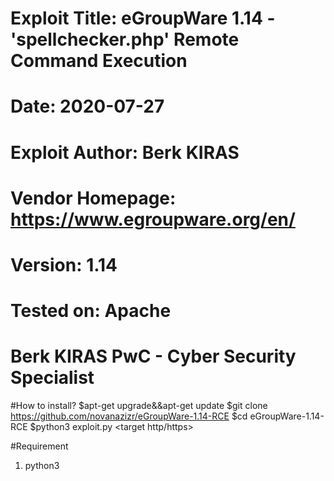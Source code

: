 # Exploit Title: eGroupWare 1.14 - 'spellchecker.php' Remote Command Execution
# Date: 2020-07-27
# Exploit Author: Berk KIRAS
# Vendor Homepage: https://www.egroupware.org/en/
# Version: 1.14
# Tested on: Apache
# Berk KIRAS PwC - Cyber Security Specialist 

#How to install?
$apt-get upgrade&&apt-get update
$git clone https://github.com/novanazizr/eGroupWare-1.14-RCE
$cd eGroupWare-1.14-RCE
$python3 exploit.py <target http/https> <IP>

#Requirement
1. python3
